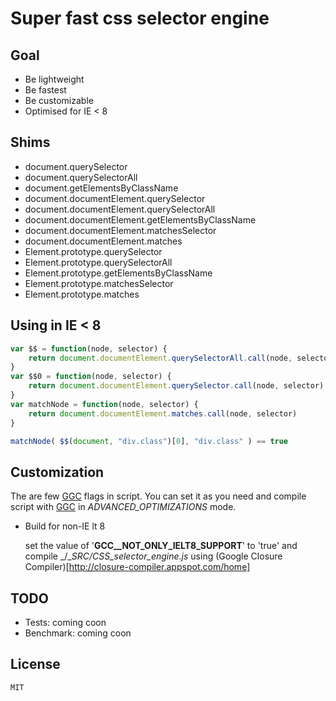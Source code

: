 # Super fast css selector engine

## Goal

- Be lightweight
- Be fastest
- Be customizable
- Optimised for IE < 8

## Shims

- document.querySelector
- document.querySelectorAll
- document.getElementsByClassName
- document.documentElement.querySelector
- document.documentElement.querySelectorAll
- document.documentElement.getElementsByClassName
- document.documentElement.matchesSelector
- document.documentElement.matches
- Element.prototype.querySelector
- Element.prototype.querySelectorAll
- Element.prototype.getElementsByClassName
- Element.prototype.matchesSelector
- Element.prototype.matches

## Using in IE < 8

```javascript
var $$ = function(node, selector) {
    return document.documentElement.querySelectorAll.call(node, selector)
}
var $$0 = function(node, selector) {
    return document.documentElement.querySelector.call(node, selector)
}
var matchNode = function(node, selector) {
    return document.documentElement.matches.call(node, selector)
}

matchNode( $$(document, "div.class")[0], "div.class" ) == true
```

## Customization

The are few [GGC](http://closure-compiler.appspot.com/home) flags in script. You can set it as you need and compile script with [GGC](http://closure-compiler.appspot.com/home) in _ADVANCED_OPTIMIZATIONS_ mode.

- Build for non-IE lt 8

	set the value of '__GCC__NOT_ONLY_IELT8_SUPPORT__' to 'true' and compile _/__SRC/CSS_selector_engine.js_ using (Google Closure Compiler)[http://closure-compiler.appspot.com/home]

## TODO

- Tests: coming coon
- Benchmark: coming coon

## License

    MIT
